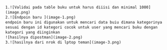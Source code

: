     1.![Validai pada table buku untuk harus diiisi dan minimal 1000](image.png)
    2.![Endpoin baru ](image-1.png)
    endpoin baru ini digunakan untuk mencari data buiu dimana kategorinya sesuai dengan id kategori cocok untuk user yang mencari buku dengan kategori yang diinginkan
    ![hasilnya dipostman](image-2.png)
    3.![hasilnya dari nrok di lptop teman](image-3.png)